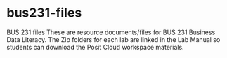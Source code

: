 # bus231-files
BUS 231 files
These are resource documents/files for BUS 231 Business Data Literacy. The Zip folders for each lab are linked in the Lab Manual so students can download the Posit Cloud workspace materials.
